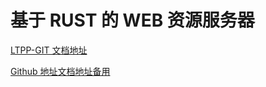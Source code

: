 # 基于 RUST 的 WEB 资源服务器

[LTPP-GIT 文档地址](https://root.pages.ltpp.vip/ltpp-docs/LTPP-RUST-WEB-SERVE/)

[Github 地址文档地址备用](https://ltpp-universe.github.io/ltpp-docs/LTPP-RUST-WEB-SERVE/)
